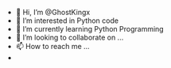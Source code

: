 - 👋 Hi, I’m @GhostKingx
- 👀 I’m interested in Python code
- 🌱 I’m currently learning Python Programming
- 💞️ I’m looking to collaborate on ... 
- 📫 How to reach me ...
- 

<!---
GhostKingx/GhostKingx is a ✨ special ✨ repository because its `README.md` (this file) appears on your GitHub profile.
You can click the Preview link to take a look at your changes.
--->
